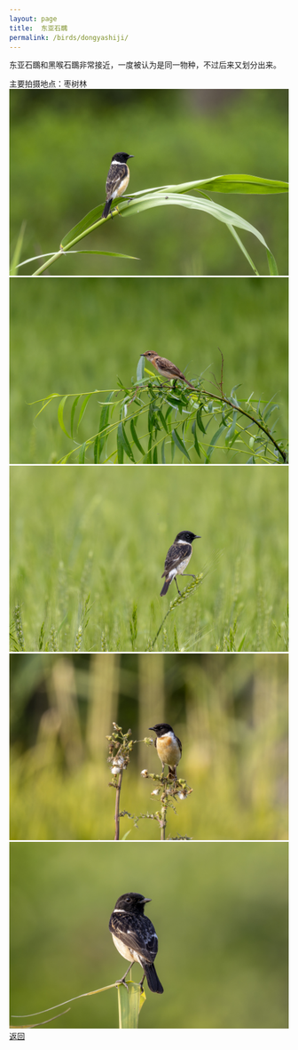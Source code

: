```yaml
---
layout: page
title: 	东亚石䳭
permalink: /birds/dongyashiji/
---
```

东亚石䳭和黑喉石䳭非常接近，一度被认为是同一物种，不过后来又划分出来。

主要拍摄地点：枣树林
![](../picture/东亚石䳭/0U9A7563-CR3_DxO_DeepPRIMEXD.jpg)
![](../picture/东亚石䳭/0U9A7783-CR3_DxO_DeepPRIMEXD.jpg)
![](../picture/东亚石䳭/0U9A7790-CR3_DxO_DeepPRIMEXD.jpg)
![](../picture/东亚石䳭/0U9A8218-CR3_DxO_DeepPRIMEXD.jpg)
![](../picture/东亚石䳭/0U9A8239-CR3_DxO_DeepPRIMEXD.jpg)
[返回](../../)
